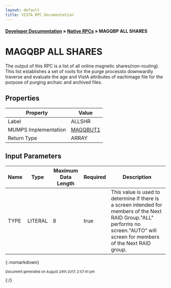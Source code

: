 ```yaml
---
layout: default
title: VISTA RPC Documentation
---
```


#### [Developer Documentation](../index) &#187; [Native RPCs](TableOfContents) &#187; MAGQBP ALL SHARES<br/>
# MAGQBP ALL SHARES

The output of this RPC is a list of all online magnetic shares(non-routing).  This list establishes a set of roots for the purge processto downwardly traverse and evaluate the age and VistA attributes of eachimage file for the purpose of purging archaic and archived files.

## Properties

Property | Value
--- | ---
Label | ALLSHR
MUMPS Implementation | [MAGQBUT1](http://code.osehra.org/dox/Routine_MAGQBUT1_source.html)
Return Type | ARRAY


## Input Parameters

Name | Type | Maximum Data Length | Required | Description
--- | --- | --- | --- | ---
TYPE | LITERAL | 8 | true | This value is used to determine if there is a screen intended for members of the Next RAID Group.&quot;ALL&quot; performs no screen.&quot;AUTO&quot; will screen for members of the Next RAID group.



{::nomarkdown} <br/><p style="font-size: 11px">Document generated on August 24th 2017, 2:57:41 pm</p>{:/}